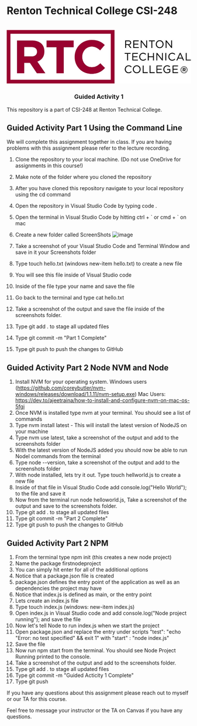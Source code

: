 # Renton Technical College CSI-248
<br />    

<div align="center">  
    <img src="logo.jpg" alt="Logo">
    <h3 align="center">Guided Activity 1</h3>
</div>

This repository is a part of CSI-248 at Renton Technical College.

## Guided Activity Part 1 Using the Command Line
We will complete this assignment together in class. If you are having problems with this assignment please refer to the lecture recording.

1. Clone the repository to your local machine. (Do not use OneDrive for assignments in this course!)
2. Make note of the folder where you cloned the repository
3. After you have cloned this repository navigate to your local repository using the cd command
4. Open the repository in Visual Studio Code by typing code .
5. Open the terminal in Visual Studio Code by hitting ctrl + \` or cmd + \` on mac
6. Create a new folder called ScreenShots ![image](https://github.com/EmeryCSI/CSI248F23_GuidedActivity1/assets/90283966/1a57771e-4ed9-4e5d-8a7b-cad1d8139b2f)

7. Take a screenshot of your Visual Studio Code and Terminal Window and save in it your Screenshots folder
8. Type touch hello.txt (windows new-item hello.txt) to create a new file
9. You will see this file inside of Visual Studio code
10. Inside of the file type your name and save the file
11. Go back to the terminal and type cat hello.txt
12. Take a screenshot of the output and save the file inside of the screenshots folder.
13. Type git add . to stage all updated files
14. Type git commit -m "Part 1 Complete"
15. Type git push to push the changes to GitHub

## Guided Activity Part 2 Node NVM and Node

1. Install NVM for your operating system. Windows users (https://github.com/coreybutler/nvm-windows/releases/download/1.1.11/nvm-setup.exe) Mac Users: https://dev.to/ajeetraina/how-to-install-and-configure-nvm-on-mac-os-5fgi
2. Once NVM is installed type nvm at your terminal. You should see a list of commands
3. Type nvm install latest - This will install the latest version of NodeJS on your machine
4. Type nvm use latest, take a screenshot of the output and add to the screenshots folder
5. With the latest version of NodeJS added you should now be able to run Nodel commands from the terminal
6. Type node --version, take a screenshot of the output and add to the screenshots folder
7. With node installed, lets try it out. Type touch hellworld.js to create a new file
8. Inside of that file in Visual Studio Code add console.log("Hello World"); to the file and save it
9. Now from the terminal run node helloworld.js, Take a screenshot of the output and save to the screenshots folder.
10. Type git add . to stage all updated files
11. Type git commit -m "Part 2 Complete"
12. Type git push to push the changes to GitHub

## Guided Activity Part 2 NPM
1. From the terminal type npm init (this creates a new node project)
2. Name the package firstnodeproject
3. You can simply hit enter for all of the additional options
4. Notice that a package.json file is created
5. package.json defines the entry point of the application as well as an dependencies the project may have
6. Notice that index.js is defined as main, or the entry point
7. Lets create an index.js file
8. Type touch index.js (windows: new-item index.js)
9. Open index.js in Visual Studio code and add console.log("Node project running"); and save the file
10. Now let's tell Node to run index.js when we start the project
11. Open package.json and replace the entry under scripts "test": "echo \"Error: no test specified\" && exit 1" with "start" : "node index.js"
12. Save the file
13. Now run npm start from the terminal. You should see Node Project Running printed to the console.
14. Take a screenshot of the output and add to the screenshots folder.
15. Type git add . to stage all updated files
16. Type git commit -m "Guided Acticity 1 Complete"
17. Type git push

If you have any questions about this assignment please reach out to myself or our TA for this course. 



Feel free to message your instructor or the TA on Canvas if you have any questions.
